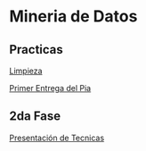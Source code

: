 # Mineria de Datos

## Practicas

[Limpieza](https://github.com/HectorENP/Mineria-de-Datos-003/blob/8d3bd9388b3b8970ea759968bfb8115dbae678f6/Ej_Limpieza_Equipo11.ipynb)

[Primer Entrega del Pia](https://github.com/HectorENP/Mineria-de-Datos-003/blob/main/Avance1_PIA_Equipo11.ipynb)
## 2da Fase

[Presentación de Tecnicas](https://github.com/AlbertoSO324/Mineria_Datos/blob/944a6c7be93105eb08776d1618eb6e9d1eeccd3d/Detecci%C3%B3n-de-outliers.pdf)
